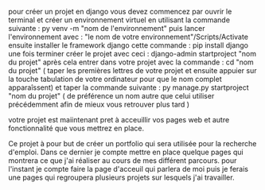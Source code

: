 pour créer un projet en django vous devez commencez par ouvrir le terminal et créer un environnement virtuel en utilisant la commande suivante :
    py venv -m "nom de l'environnement"
puis lancer l'environnement avec : 
  "le nom de votre environnement"/Scripts/Activate
ensuite installer le framework django cette commande :
  pip install django
une fois terminer créer le projet avec ceci :
  django-admin startproject "nom du projet"
après cela entrer dans votre projet avec la commande : 
  cd "nom du projet" ( taper les premières lettres de votre projet et ensuite appuier sur la touche tabulation de votre ordinateur pour que le nom complet apparaîssent)
et taper la commande suivante :
  py manage.py startproject "nom du projet" ( de préférence un nom autre que celui utiliser précédemment afin de mieux vous retrouver plus tard )

votre projet est maiintenant pret à acceuillir vos pages web et autre fonctionnalité que vous mettrez en place.

Ce projet à pour but de créer un portfolio qui sera utilisée pour la recherche d'emploi. Dans ce dernier je compte mettre en place quelque pages qui montrera ce que j'ai réaliser au cours de mes différent parcours.
pour l'instant je compte faire la page d'acceuil qui parlera de moi puis je ferais une pages qui regroupera plusieurs projets sur lesquels j'ai travailler.
